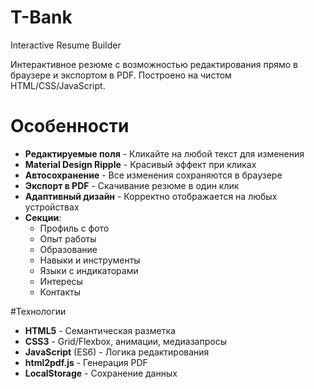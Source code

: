 # T-Bank 

Interactive Resume Builder 

Интерактивное резюме с возможностью редактирования прямо в браузере и экспортом в PDF. Построено на чистом HTML/CSS/JavaScript.

# Особенности

- **Редактируемые поля** - Кликайте на любой текст для изменения
- **Material Design Ripple** - Красивый эффект при кликах
- **Автосохранение** - Все изменения сохраняются в браузере
- **Экспорт в PDF** - Скачивание резюме в один клик
- **Адаптивный дизайн** - Корректно отображается на любых устройствах
- **Секции**:
  - Профиль с фото
  - Опыт работы
  - Образование
  - Навыки и инструменты
  - Языки с индикаторами
  - Интересы
  - Контакты

#Технологии

- **HTML5** - Семантическая разметка
- **CSS3** - Grid/Flexbox, анимации, медиазапросы
- **JavaScript** (ES6) - Логика редактирования
- **html2pdf.js** - Генерация PDF
- **LocalStorage** - Сохранение данных
